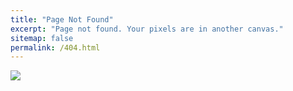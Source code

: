 ```yaml
---
title: "Page Not Found"
excerpt: "Page not found. Your pixels are in another canvas."
sitemap: false
permalink: /404.html
---
```


<!-- 페이지가 존재하지 않습니다. 😭 -->

![](https://i.stack.imgur.com/6M513.png)

